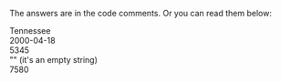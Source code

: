 The answers are in the code comments. Or you can read them below:  
  
 Tennessee  
 2000-04-18  
 5345  
 "" (it's an empty string)  
 7580  

